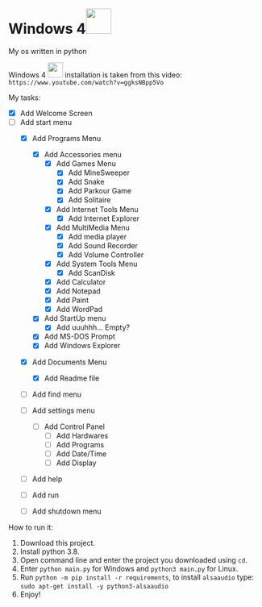 # Windows 4<img src="https://emoji.gg/assets/emoji/7009_windows95.png" height="50px">
My os written in python

Windows 4 <img src="https://emoji.gg/assets/emoji/7009_windows95.png" height="30px"> installation is taken from this video: \
`https://www.youtube.com/watch?v=ggksNBpp5Vo` 


My tasks:
- [x] Add Welcome Screen
- [ ] Add start menu
  - [x] Add Programs Menu
    - [x] Add Accessories menu
      - [x] Add Games Menu
      	- [x] Add MineSweeper
      	- [x] Add Snake 
      	- [x] Add Parkour Game 
      	- [x] Add Solitaire
      - [x] Add Internet Tools Menu
        - [x] Add Internet Explorer
      - [x] Add MultiMedia Menu
        - [x] Add media player
        - [x] Add Sound Recorder
        - [x] Add Volume Controller
      - [x] Add System Tools Menu
        - [x] Add ScanDisk
      - [x] Add Calculator 
      - [x] Add Notepad
      - [x] Add Paint 
      - [x] Add WordPad
    - [x] Add StartUp menu
      - [x] Add uuuhhh... Empty?
    - [x] Add MS-DOS Prompt 
    - [x] Add Windows Explorer 
  - [x] Add Documents Menu
    - [x] Add Readme file
  - [ ] Add find menu
  - [ ] Add settings menu
    - [ ] Add Control Panel
      - [ ] Add Hardwares
      - [ ] Add Programs
      - [ ] Add Date/Time
      - [ ] Add Display
  - [ ] Add help
  - [ ] Add run
  - [ ] Add shutdown menu
  

How to run it:
  1. Download this project.
  2. Install python 3.8.
  3. Open command line and enter the project you downloaded using ```cd```.
  4. Enter ```python main.py``` for Windows and ```python3 main.py``` for Linux.
  5. Run `python -m pip install -r requirements`, to install `alsaaudio` type: `sudo apt-get install -y python3-alsaaudio`
  6. Enjoy!

  